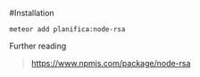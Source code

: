 #Installation

    meteor add planifica:node-rsa

Further reading

> https://www.npmjs.com/package/node-rsa
